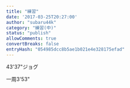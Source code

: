 ```yaml
---
title: "練習"
date: '2017-03-25T20:27:00'
author: "subaru44k"
category: "練習(中)"
status: "publish"
allowComments: true
convertBreaks: false
entryHash: "054985dcc8b5ae1b021e4e328175efad"
---
```

43'37"ジョグ

一周3'53"
